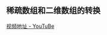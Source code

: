 ## 稀疏数组和二维数组的转换
 [视频地址 - YouTuBe](https://www.youtube.com/watch?v=shpy1IvCuJw&list=PLmOn9nNkQxJFvyhDYx0ya4F75uTtUHA_f&index=9 "视屏")